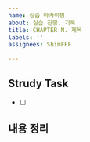 ```yaml
---
name: 실습 아카이빙
about: 실습 진행, 기록
title: CHAPTER N. 제목
labels: ''
assignees: ShimFFF

---
```


## Strudy Task
- [ ]

## 내용 정리
